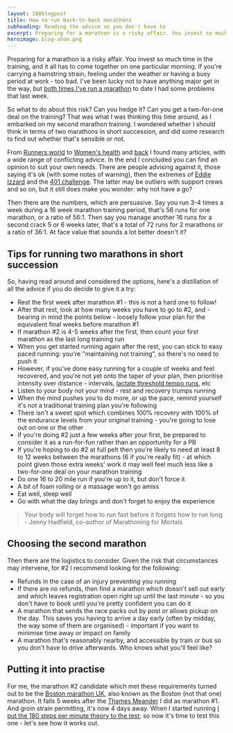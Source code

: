 ```yaml
---
layout: 180blogpost
title: How to run back-to-back marathons 
subheading: Reading the advice so you don't have to
excerpt: Preparing for a marathon is a risky affair. You invest so much time in the training, and it all has to come together on one particular morning. So what to do about this risk?
heroimage: blog-shoe.png
---
```




<p>Preparing for a marathon is a risky affair. You invest so much time in the training, and it all has to come together on one particular morning. If you're carrying a hamstring strain, feeling under the weather or having a busy period at work - too bad. I've been lucky not to have anything major get in the way, but <a href="{{ site.baseurl }}{% post_url 2017-3-31-a-tale-of-two-marathons %}">both times I've run a marathon</a> to date I had some problems that last week.</p>

<p>So what to do about this risk? Can you hedge it? Can you get a two-for-one deal on the training? That was what I was thinking this time around, as I embarked on my second marathon training. I wondered whether I should think in terms of two marathons in short succession, and did some research to find out whether that's sensible or not.</p>

<p>From <a href="http://www.runnersworld.com/ask-coach-jenny/racing-multiple-marathons-everything-you-need-to-know">Runners world</a> to <a href="http://www.womenshealthmag.com/fitness/back-to-back-marathons">Women's health</a> and <a href="http://www.runnersworld.com/running-tips/plan-carefully-for-back-to-back-marathons">back</a> I found many articles, with a wide range of conflicting advice. In the end I concluded you can find an opinion to suit your own needs. There are people advising against it, those saying it's ok (with some notes of warning), then the extremes of <a href="http://www.sportrelief.com/whats-going-on/eddie-izzard-marathon-man">Eddie Izzard</a> and the <a href="http://www.the401challenge.co.uk/">401 challenge</a>. The latter may be outliers with support crews and so on, but it still does make you wonder: why not have a go?</p>

<p>Then there are the numbers, which are persuasive. Say you run 3-4 times a week during a 16 week marathon training period, that's 56 runs for one marathon, or a ratio of 56:1. Then say you manage another 16 runs for a second crack 5 or 6 weeks later, that's a total of 72 runs for 2 marathons or a ratio of 36:1. At face value that sounds a lot better doesn't it?</p>

<h2 class="section-heading">Tips for running two marathons in short succession</h2>

<p>So, having read around and considered the options, here's a distillation of all the advice if you do decide to give it a try:</p>


 * Rest the first week after marathon #1 - this is not a hard one to follow!
 * After that rest, look at how many weeks you have to go to #2, and - bearing in mind the points below - loosely follow your plan for the equivalent final weeks before marathon #1
 * If marathon #2 is 4-5 weeks after the first, then count your first marathon as the last long training run
 * When you get started running again after the rest, you can stick to easy paced running: you're "maintaining not training", so there's no need to push it
 * However, if you've done easy running for a couple of weeks and feel recovered, and you're not yet onto the taper of your plan, then prioritise intensity over distance - intervals, <a href="https://runnersconnect.net/training-with-thresholds-in-the-right-zone/">lactate threshold tempo runs</a>, etc
 * Listen to your body not your mind - rest and recovery trumps running
 * When the mind pushes you to do more, or up the pace, remind yourself it's not a traditional training plan you're following
 * There isn't a sweet spot which combines 100% recovery with 100% of the endurance levels from your original training - you're going to lose out on one or the other
 * If you're doing #2 just a few weeks after your first, be prepared to consider it as a run-for-fun rather than an opportunity for a PB
 * If you're hoping to do #2 at full pelt then you're likely to need at least 8 to 12 weeks between the marathons (6 if you're really fit) - at which point given those extra weeks' work it may well feel much less like a two-for-one deal on your marathon training
 * Do one 16 to 20 mile run if you're up to it, but don't force it
 * A bit of foam rolling or a massage won't go amiss
 * Eat well, sleep well
 * Go with what the day brings and don't forget to enjoy the experience

<blockquote>
Your body will forget how to run fast before it forgets how to run long<br>- Jenny Hadfield, co-author of Marathoning for Mortals
</blockquote>


<h2 class="section-heading">Choosing the second marathon</h2>

<p>Then there are the logistics to consider. Given the risk that circumstances may intervene, for #2 I recommend looking for the following:</p>

 * Refunds in the case of an injury preventing you running
 * If there are no refunds, then find a marathon which doesn't sell out early and which leaves registration open right up until the last minute - so you don't have to book until you're pretty confident you can do it
 * A marathon that sends the race packs out by post or allows pickup on the day. This saves you having to arrive a day early (often by midday, the way some of them are organised) - important if you want to minimise time away or impact on family
 * A marathon that's reasonably nearby, and accessible by train or bus so you don't have to drive afterwards. Who knows what you'll feel like?

<h2 class="section-heading">Putting it into practise</h2>

<p>For me, the marathon #2 candidate which met these requirements turned out to be the <a href="https://www.bostonmarathon.co.uk/">Boston marathon UK</a>, also known as the Boston (not that one) marathon. It falls 5 weeks after the <a href="http://www.hermesrunning.com/thames-meander/">Thames Meander</a> I did as marathon #1. And groin strain permitting, it's now 4 days away. When I started running <a href="{{ site.baseurl }}{% post_url 2017-1-28-180-steps-intro %}">I put the 180 steps per minute theory to the test</a>; so now it's time to test this one - let's see how it works out.</p>








